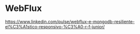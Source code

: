 # WebFlux
https://www.linkedin.com/pulse/webflux-e-mongodb-resiliente-el%C3%A1stico-responsivo-%C3%A0-r-f-junior/
